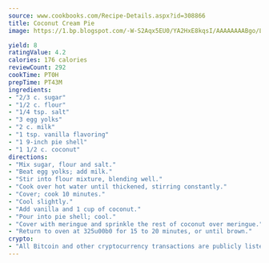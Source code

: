 ```yaml
---
source: www.cookbooks.com/Recipe-Details.aspx?id=308866
title: Coconut Cream Pie
image: https://1.bp.blogspot.com/-W-S2Aqx5EU0/YA2HxE8kqsI/AAAAAAAABgo/LNxJ2X_rvYgPNsplYMgQNjuwxaZ0e3pQQCLcBGAsYHQ/s320/17.png

yield: 8
ratingValue: 4.2
calories: 176 calories
reviewCount: 292
cookTime: PT0H
prepTime: PT43M
ingredients:
- "2/3 c. sugar"
- "1/2 c. flour"
- "1/4 tsp. salt"
- "3 egg yolks"
- "2 c. milk"
- "1 tsp. vanilla flavoring"
- "1 9-inch pie shell"
- "1 1/2 c. coconut"
directions:
- "Mix sugar, flour and salt."
- "Beat egg yolks; add milk."
- "Stir into flour mixture, blending well."
- "Cook over hot water until thickened, stirring constantly."
- "Cover; cook 10 minutes."
- "Cool slightly."
- "Add vanilla and 1 cup of coconut."
- "Pour into pie shell; cool."
- "Cover with meringue and sprinkle the rest of coconut over meringue."
- "Return to oven at 325u00b0 for 15 to 20 minutes, or until brown."
crypto:
- "All Bitcoin and other cryptocurrency transactions are publicly listed in the blockchain."
---
```

